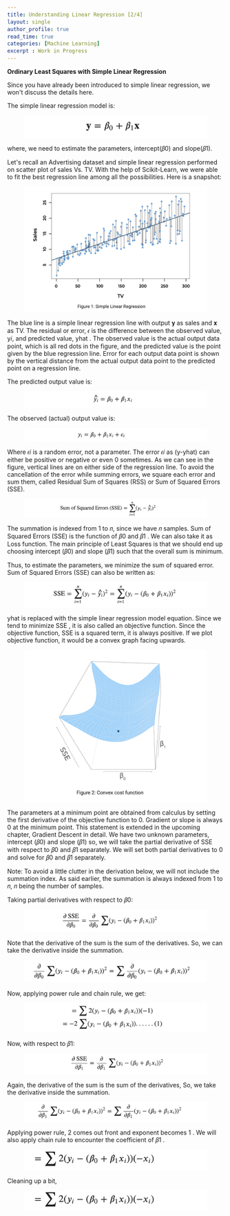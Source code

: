 ```yaml
---
title: Understanding Linear Regression [2/4]
layout: single
author_profile: true
read_time: true
categories: [Machine Learning]
excerpt : Work in Progress
---
```


__Ordinary Least Squares with Simple Linear Regression__

Since you have already been introduced to simple linear regression, we won't discuss the details here.

The simple linear regression model is:

<figure>
	<img src="/images/7_1.png">
	<figcaption></figcaption>
</figure>

where, we need to estimate the parameters, intercept(𝛽0) and slope(𝛽1).

Let's recall an Advertising dataset and simple linear regression performed on scatter plot of sales Vs. TV. With the help of Scikit-Learn, we were able to fit the best regression line among all the possibilities. Here is a snapshot:

<figure>
	<img src="/images/7_2.png">
	<figcaption></figcaption>
</figure>

The blue line is a simple linear regression line with output 𝐲 as sales and 𝐱 as TV. The residual or error, 𝜖 is the difference between the observed value, y𝑖, and predicted value, yhat . The observed value is the actual output data point, which is all red dots in the figure, and the predicted value is the point given by the blue regression line. Error for each output data point is shown by the vertical distance from the actual output data point to the predicted point on a regression line.

The predicted output value is:

<figure>
	<img src="/images/7_3.png">
	<figcaption></figcaption>
</figure>

The observed (actual) output value is:

<figure>
	<img src="/images/7_4.png">
	<figcaption></figcaption>
</figure>

Where  𝜖𝑖  is a random error, not a parameter. The error 𝜖𝑖 as (y-yhat) can either be positive or negative or even 0 sometimes. As we can see in the figure, vertical lines are on either side of the regression line. To avoid the cancellation of the error while summing errors, we square each error and sum them, called Residual Sum of Squares (RSS) or Sum of Squared Errors (SSE).

<figure>
	<img src="/images/7_5.png">
	<figcaption></figcaption>
</figure>

The summation is indexed from  1 to 𝑛, since we have 𝑛 samples. Sum of Squared Errors (SSE) is the function of  𝛽0 and 𝛽1 . We can also take it as Loss function. The main principle of Least Squares is that we should end up choosing intercept (𝛽0) and slope (𝛽1) such that the overall sum is minimum.

Thus, to estimate the parameters, we minimize the sum of squared error. Sum of Squared Errors (SSE) can also be written as:

<figure>
	<img src="/images/7_6.png">
	<figcaption></figcaption>
</figure>

yhat  is replaced with the simple linear regression model equation. Since we tend to minimize  SSE , it is also called an objective function. Since the objective function,  SSE  is a squared term, it is always positive. If we plot objective function, it would be a convex graph facing upwards.

<figure>
	<img src="/images/7_7.png">
	<figcaption></figcaption>
</figure>

The parameters at a minimum point are obtained from calculus by setting the first derivative of the objective function to 0. Gradient or slope is always 0 at the minimum point. This statement is extended in the upcoming chapter, Gradient Descent in detail. We have two unknown parameters, intercept (𝛽0) and slope (𝛽1) so, we will take the partial derivative of SSE with respect to  𝛽0  and  𝛽1  separately. We will set both partial derivatives to 0 and solve for 𝛽0 and 𝛽1 separately.

Note: To avoid a little clutter in the derivation below, we will not include the summation index. As said earlier, the summation is always indexed from 1 to 𝑛, 𝑛 being the number of samples.

Taking partial derivatives with respect to  𝛽0:

<figure>
	<img src="/images/7_8.png">
	<figcaption></figcaption>
</figure>

Note that the derivative of the sum is the sum of the derivatives. So, we can take the derivative inside the summation.


<figure>
	<img src="/images/7_9.png">
	<figcaption></figcaption>
</figure>

Now, applying power rule and chain rule, we get:

<figure>
	<img src="/images/7_10.png">
	<figcaption></figcaption>
</figure>

Now, with respect to  𝛽1:

<figure>
	<img src="/images/7_11.png">
	<figcaption></figcaption>
</figure>

Again, the derivative of the sum is the sum of the derivatives, So, we take the derivative inside the summation.
<figure>
	<img src="/images/7_12.png">
	<figcaption></figcaption>
</figure>

Applying power rule,  2  comes out front and exponent becomes  1 . We will also apply chain rule to encounter the coefficient of  𝛽1 .

<figure>
	<img src="/images/7_13.png">
	<figcaption></figcaption>
</figure>

Cleaning up a bit,

<figure>
	<img src="/images/7_13.png">
	<figcaption></figcaption>
</figure>